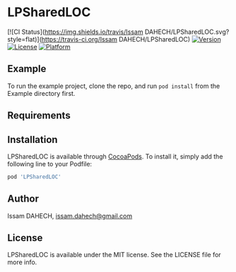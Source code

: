# LPSharedLOC

[![CI Status](https://img.shields.io/travis/Issam DAHECH/LPSharedLOC.svg?style=flat)](https://travis-ci.org/Issam DAHECH/LPSharedLOC)
[![Version](https://img.shields.io/cocoapods/v/LPSharedLOC.svg?style=flat)](https://cocoapods.org/pods/LPSharedLOC)
[![License](https://img.shields.io/cocoapods/l/LPSharedLOC.svg?style=flat)](https://cocoapods.org/pods/LPSharedLOC)
[![Platform](https://img.shields.io/cocoapods/p/LPSharedLOC.svg?style=flat)](https://cocoapods.org/pods/LPSharedLOC)

## Example

To run the example project, clone the repo, and run `pod install` from the Example directory first.

## Requirements

## Installation

LPSharedLOC is available through [CocoaPods](https://cocoapods.org). To install
it, simply add the following line to your Podfile:

```ruby
pod 'LPSharedLOC'
```

## Author

Issam DAHECH, issam.dahech@gmail.com

## License

LPSharedLOC is available under the MIT license. See the LICENSE file for more info.
